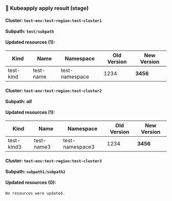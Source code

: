 ### 🤖 Kubeapply apply result (stage)

#### Cluster: `test-env:test-region:test-cluster1`<br/><br/>Subpath: `test/subpath`<br/><br/>Updated resources (1):

<p>


| Kind | Name | Namespace | Old Version | New Version |
| ---- | ---- | --------- | ----------- | ----------- |
| test-kind | test-name | test-namespace | 1234 | **3456** |

</p>

#### Cluster: `test-env:test-region:test-cluster2`<br/><br/>Subpath: *all*<br/><br/>Updated resources (1):

<p>


| Kind | Name | Namespace | Old Version | New Version |
| ---- | ---- | --------- | ----------- | ----------- |
| test-kind3 | test-name3 | test-namespace3 | 1234 | **3456** |

</p>

#### Cluster: `test-env:test-region:test-cluster3`<br/><br/>Subpath: `subpath1/subpath2`<br/><br/>Updated resources (0):

<p>


```
No resources were updated.
```

</p>